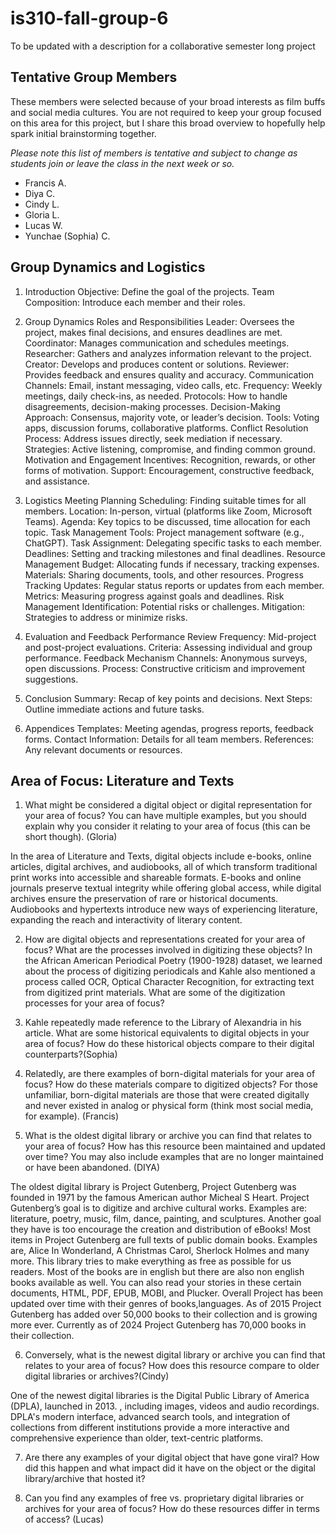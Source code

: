 # is310-fall-group-6
To be updated with a description for a collaborative semester long project

## Tentative Group Members

These members were selected because of your broad interests as film buffs and social media cultures. You are not required to keep your group focused on this area for this project, but I share this broad overview to hopefully help spark initial brainstorming together.

_Please note this list of members is tentative and subject to change as students join or leave the class in the next week or so._

- Francis A.
- Diya C.
- Cindy L.
- Gloria L.
- Lucas W.
- Yunchae (Sophia) C.

## Group Dynamics and Logistics

1. Introduction
Objective: Define the goal of the projects.
Team Composition: Introduce each member and their roles.

2. Group Dynamics
Roles and Responsibilities
Leader: Oversees the project, makes final decisions, and ensures deadlines are met.
Coordinator: Manages communication and schedules meetings.
Researcher: Gathers and analyzes information relevant to the project.
Creator: Develops and produces content or solutions.
Reviewer: Provides feedback and ensures quality and accuracy.
Communication
Channels: Email, instant messaging, video calls, etc.
Frequency: Weekly meetings, daily check-ins, as needed.
Protocols: How to handle disagreements, decision-making processes.
Decision-Making
Approach: Consensus, majority vote, or leader’s decision.
Tools: Voting apps, discussion forums, collaborative platforms.
Conflict Resolution
Process: Address issues directly, seek mediation if necessary.
Strategies: Active listening, compromise, and finding common ground.
Motivation and Engagement
Incentives: Recognition, rewards, or other forms of motivation.
Support: Encouragement, constructive feedback, and assistance.

3. Logistics
Meeting Planning
Scheduling: Finding suitable times for all members.
Location: In-person, virtual (platforms like Zoom, Microsoft Teams).
Agenda: Key topics to be discussed, time allocation for each topic.
Task Management
Tools: Project management software (e.g., ChatGPT).
Task Assignment: Delegating specific tasks to each member.
Deadlines: Setting and tracking milestones and final deadlines.
Resource Management
Budget: Allocating funds if necessary, tracking expenses.
Materials: Sharing documents, tools, and other resources.
Progress Tracking
Updates: Regular status reports or updates from each member.
Metrics: Measuring progress against goals and deadlines.
Risk Management
Identification: Potential risks or challenges.
Mitigation: Strategies to address or minimize risks.

4. Evaluation and Feedback
Performance Review
Frequency: Mid-project and post-project evaluations.
Criteria: Assessing individual and group performance.
Feedback Mechanism
Channels: Anonymous surveys, open discussions.
Process: Constructive criticism and improvement suggestions.

5. Conclusion
Summary: Recap of key points and decisions.
Next Steps: Outline immediate actions and future tasks.

6. Appendices
Templates: Meeting agendas, progress reports, feedback forms.
Contact Information: Details for all team members.
References: Any relevant documents or resources.


## Area of Focus: Literature and Texts

1. What might be considered a digital object or digital representation for your area of focus? You can have multiple examples, but you should explain why you consider it relating to your area of focus (this can be short though). (Gloria)

In the area of Literature and Texts, digital objects include e-books, online articles, digital archives, and audiobooks, all of which transform traditional print works into accessible and shareable formats. E-books and online journals preserve textual integrity while offering global access, while digital archives ensure the preservation of rare or historical documents. Audiobooks and hypertexts introduce new ways of experiencing literature, expanding the reach and interactivity of literary content.

2. How are digital objects and representations created for your area of focus? What are the processes involved in digitizing these objects? In the African American Periodical Poetry (1900-1928) dataset, we learned about the process of digitizing periodicals and Kahle also mentioned a process called OCR, Optical Character Recognition, for extracting text from digitized print materials. What are some of the digitization processes for your area of focus?

3. Kahle repeatedly made reference to the Library of Alexandria in his article. What are some historical equivalents to digital objects in your area of focus? How do these historical objects compare to their digital counterparts?(Sophia) 

4. Relatedly, are there examples of born-digital materials for your area of focus? How do these materials compare to digitized objects? For those unfamiliar, born-digital materials are those that were created digitally and never existed in analog or physical form (think most social media, for example). (Francis)

5. What is the oldest digital library or archive you can find that relates to your area of focus? How has this resource been maintained and updated over time? You may also include examples that are no longer maintained or have been abandoned. (DIYA) 

The oldest digital library is Project Gutenberg, Project Gutenberg was founded in 1971 by the famous American author Micheal S Heart. Project Gutenberg’s goal is to digitize and archive cultural works. Examples are: literature, poetry, music, film, dance, painting, and sculptures. 
Another goal they have is too encourage the creation and distribution of eBooks! Most items in Project Gutenberg are full texts of public domain books. Examples are, Alice In Wonderland, A Christmas Carol, Sherlock Holmes and many more. This library tries to make everything as free as possible for us readers. Most of the books are in english but there are also non english books available as well. You can also read your stories in these certain documents, HTML, PDF, EPUB, MOBI, and Plucker. Overall Project has been updated over time with their genres of books,languages. As of 2015 Project Gutenberg has added over 50,000 books to their collection and is growing more ever. Currently as of 2024 Project Gutenberg has 70,000 books in their collection.

6. Conversely, what is the newest digital library or archive you can find that relates to your area of focus? How does this resource compare to older digital libraries or archives?(Cindy)

One of the newest digital libraries is the Digital Public Library of America (DPLA), launched in 2013. , including images, videos and audio recordings. DPLA's modern interface, advanced search tools, and integration of collections from different institutions provide a more interactive and comprehensive experience than older, text-centric platforms.

7. Are there any examples of your digital object that have gone viral? How did this happen and what impact did it have on the object or the digital library/archive that hosted it?

8. Can you find any examples of free vs. proprietary digital libraries or archives for your area of focus? How do these resources differ in terms of access? (Lucas)

